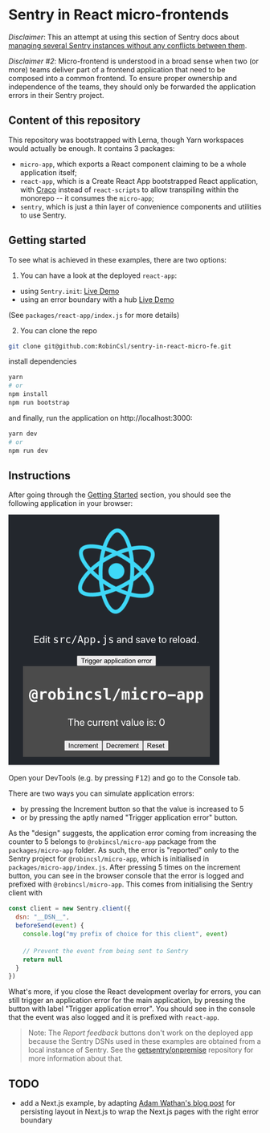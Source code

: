 # Sentry in React micro-frontends

_Disclaimer_: This an attempt at using this section of Sentry docs about [managing several Sentry instances without any conflicts between them](https://docs.sentry.io/platforms/javascript/advance-settings/#using-a-client-directly).

_Disclaimer #2_: Micro-frontend is understood in a broad sense when two (or more) teams deliver part of a frontend application that need to be composed into a common frontend. To ensure proper ownership and independence of the teams, they should only be forwarded the application errors in their Sentry project.

## Content of this repository

This repository was bootstrapped with Lerna, though Yarn workspaces would actually be enough. It contains 3 packages:

- `micro-app`, which exports a React component claiming to be a whole application itself;
- `react-app`, which is a Create React App bootstrapped React application, with [Craco](https://github.com/gsoft-inc/craco) instead of `react-scripts` to allow transpiling within the monorepo -- it consumes the `micro-app`;
- `sentry`, which is just a thin layer of convenience components and utilities to use Sentry.

## Getting started

To see what is achieved in these examples, there are two options:

1. You can have a look at the deployed `react-app`:
  - using `Sentry.init`: [Live Demo](https://robincsl-sentry-in-react-micro-fe-sentry-init.netlify.app/)
  - using an error boundary with a hub [Live Demo](https://robincsl-sentry-in-react-micro-fe-error-boundary.netlify.app/)

(See `packages/react-app/index.js` for more details)

2. You can clone the repo

```bash
git clone git@github.com:RobinCsl/sentry-in-react-micro-fe.git
```

install dependencies

```bash
yarn
# or
npm install
npm run bootstrap
```

and finally, run the application on http://localhost:3000:

```bash
yarn dev
# or
npm run dev
```

## Instructions

After going through the [Getting Started](#getting-started) section, you should see the following application in your browser:

!["screenshot of the application"](./assets/spa.png "screenshot of the application")

Open your DevTools (e.g. by pressing <kbd>F12</kbd>) and go to the Console tab.

There are two ways you can simulate application errors:
- by pressing the Increment button so that the value is increased to 5
- or by pressing the aptly named "Trigger application error" button.

As the "design" suggests, the application error coming from increasing the counter to 5 belongs to `@robincsl/micro-app` package from the `packages/micro-app` folder. As such, the error is "reported" only to the Sentry project for `@robincsl/micro-app`, which is initialised in `packages/micro-app/index.js`. After pressing 5 times on the increment button, you can see in the browser console that the error is logged and prefixed with `@robincsl/micro-app`. This comes from initialising the Sentry client with

```js
const client = new Sentry.client({
  dsn: "__DSN__",
  beforeSend(event) {
    console.log("my prefix of choice for this client", event)

    // Prevent the event from being sent to Sentry
    return null
  }
})
```

What's more, if you close the React development overlay for errors, you can still trigger an application error for the main application, by pressing the button with label "Trigger application error". You should see in the console that the event was also logged and it is prefixed with `react-app`.

> Note: The _Report feedback_ buttons don't work on the deployed app because the Sentry DSNs used in these examples are obtained from a local instance of Sentry. See the [getsentry/onpremise](https://github.com/getsentry/onpremise) repository for more information about that.

## TODO

- add a Next.js example, by adapting [Adam Wathan's blog post](https://adamwathan.me/2019/10/17/persistent-layout-patterns-in-nextjs/) for persisting layout in Next.js to wrap the Next.js pages with the right error boundary
